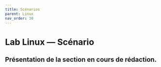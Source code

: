 ```yaml
---
title: Scénarios
parent: Linux
nav_order: 30
---
```


# Lab Linux — Scénario

## Présentation de la section en cours de rédaction.
